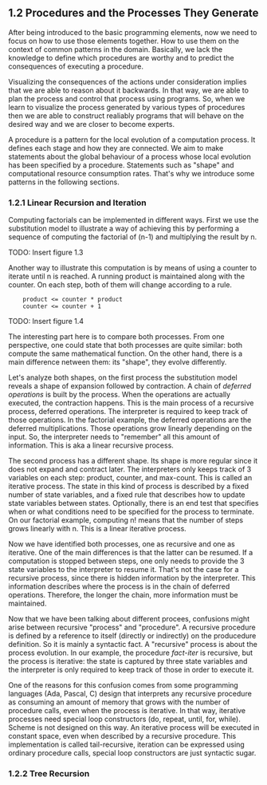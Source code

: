 ## 1.2 Procedures and the Processes They Generate

After being introduced to the basic programming elements, now we need to focus on how to use those elements together. How to use them on the context of common patterns in the domain. Basically, we lack the knowledge to define which procedures are worthy and to predict the consequences of executing a procedure.

Visualizing the consequences of the actions under consideration implies that we are able to reason about it backwards. In that way, we are able to plan the process and control that process using programs. So, when we learn to visualize the process generated by various types of procedures then we are able to construct realiably programs that will behave on the desired way and we are closer to become experts.

A procedure is a pattern for the local evolution of a computation process. It defines each stage and how they are connected. We aim to make statements about the global behaviour of a process whose local evolution has been specified by a procedure. Statements such as "shape" and computational resource consumption rates. That's why we introduce some patterns in the following sections.

### 1.2.1 Linear Recursion and Iteration

Computing factorials can be implemented in different ways. First we use the substitution model to illustrate a way of achieving this by performing a sequence of computing the factorial of (n-1) and multiplying the result by n.

TODO: Insert figure 1.3

Another way to illustrate this computation is by means of using a counter to iterate until n is reached. A running product is maintained along with the counter. On each step, both of them will change according to a rule.

```
	product <= counter * product
	counter <= counter + 1
``` 

TODO: Insert figure 1.4

The interesting part here is to compare both processes. From one perspective, one could state that both processes are quite similar: both compute the same mathematical function. On the other hand, there is a main difference netween them: its "shape", they evolve differently.

Let's analyze both shapes, on the first process the substitution model reveals a shape of expansion followed by contraction. A chain of *deferred operations* is built by the process. When the operations are actually executed, the contraction happens. This is the main process of a recursive process, deferred operations. The interpreter is required to keep track of those operations. In the factorial example, the deferred operations are the deferred multiplications. Those operations grow linearly depending on the input. So, the interpreter needs to "remember" all this amount of information. This is aka a linear recursive process.    

The second process has a different shape. Its shape is more regular since it does not expand and contract later. The interpreters only keeps track of 3 variables on each step: product, counter, and max-count. This is called an iterative process. The state in this kind of process is described by a fixed number of state variables, and a fixed rule that describes how to update state variables between states. Optionally, there is an end test that specifies when or what conditions need to be specified for the process to terminate. On our factorial example, computing n! means that the number of steps grows linearly with n. This is a linear iterative process.

Now we have identified both processes, one as recursive and one as iterative. One of the main differences is that the latter can be resumed. If a computation is stopped between steps, one only needs to provide the 3 state variables to the interpreter to resume it. That's not the case for a recursive process, since there is hidden information by the interpreter. This information describes where the process is in the chain of deferred operations. Therefore, the longer the chain, more information must be maintained.

Now that we have been talking about different procees, confusions might arise between recursive "process" and "procedure". A recursive procedure is defined by a reference to itself (directly or indirectly) on the producedure definition. So it is mainly a syntactic fact. A "recursive" process is about the process evolution. In our example, the procedure *fact-iter* is recursive, but the process is iterative: the state is captured by three state variables and the interpreter is only required to keep track of those in order to execute it.

One of the reasons for this confusion comes from some programming languages (Ada, Pascal, C) design that interprets any recursive procedure as consuming an amount of memory that grows with the number of procedure calls, even when the process is iterative. In that way, iterative processes need special loop constructors (do, repeat, until, for, while). Scheme is not designed on this way. An iterative process will be executed in constant space, even when described by a recursive procedure. This implementation is called tail-recursive, iteration can be expressed using ordinary procedure calls, special loop constructors are just syntactic sugar.

### 1.2.2 Tree Recursion
